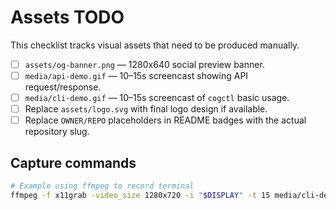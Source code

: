# Assets TODO

This checklist tracks visual assets that need to be produced manually.

- [ ] `assets/og-banner.png` — 1280x640 social preview banner.
- [ ] `media/api-demo.gif` — 10–15s screencast showing API request/response.
- [ ] `media/cli-demo.gif` — 10–15s screencast of `cogctl` basic usage.
- [ ] Replace `assets/logo.svg` with final logo design if available.
- [ ] Replace `OWNER/REPO` placeholders in README badges with the actual repository slug.

## Capture commands

```bash
# Example using ffmpeg to record terminal
ffmpeg -f x11grab -video_size 1280x720 -i "$DISPLAY" -t 15 media/cli-demo.gif
```
